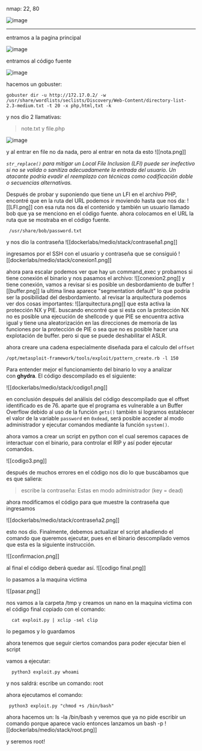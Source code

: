 nmap: 22, 80

![image](https://github.com/user-attachments/assets/5a0d9537-3c14-4b1a-9da1-9e20aab84128)

---
entramos a la pagina principal 

![image](https://github.com/user-attachments/assets/c127baa8-2bcf-4421-8e08-5e3a50787fa1)

entramos al código fuente

![image](https://github.com/user-attachments/assets/8753af1b-7e27-4900-9ff7-09956b9b91bd)


hacemos un gobuster:

    gobuster dir -u http://172.17.0.2/ -w /usr/share/wordlists/seclists/Discovery/Web-Content/directory-list-2.3-medium.txt -t 20 -x php,html,txt -k

y nos dio 2 llamativas: 
>note.txt y file.php

![image](https://github.com/user-attachments/assets/ee4cbe5e-8eb4-42c0-be88-56d2a5f87798)


y al entrar en file no da nada, pero al entrar en nota da esto
![[nota.png]]

*`str_replace()` para mitigar un Local File Inclusion (LFI) puede ser inefectivo si no se valida o sanitiza adecuadamente la entrada del usuario. Un atacante podría evadir el reemplazo con técnicas como codificación doble o secuencias alternativas.*

Después de probar y suponiendo que tiene un LFI en el archivo PHP, encontré que en la ruta del URL podemos ir moviendo hasta que nos da: 
![[LFI.png]]
con esa ruta nos da el contenido y también un usuario llamado bob que ya se menciono en el código fuente. ahora colocamos en el URL la ruta que se mostraba en el código fuente.

     /usr/share/bob/password.txt

y nos dio la contraseña
![[dockerlabs/medio/stack/contraseña1.png]]

ingresamos por el SSH con el usuario y contraseña que se consiguió
![[dockerlabs/medio/stack/conexion1.png]]

ahora para escalar podemos ver que hay un command_exec y probamos si tiene conexión el binario y nos pasamos el archivo:
![[conexion2.png]]
y tiene conexión, vamos a revisar si es posible un desbordamiento de buffer
![[buffer.png]]
la ultima linea aparece "segmentation default" lo que podría ser la posibilidad del desbordamiento.
al revisar la arquitectura podemos ver dos cosas importantes:
![[arquitectura.png]]
que esta activa la protección NX y PIE.  buscando encontré que si esta con la protección NX no es posible una ejecución de shellcode y que PIE se encuentra activa igual y tiene una aleatorización en las direcciones de memoria de las funciones por la protección de PIE o sea que no es posible hacer una explotación de buffer.  pero si que se puede deshabilitar el ASLR.

ahora creare una cadena especialmente diseñada para el calculo del `offset`

    /opt/metasploit-framework/tools/exploit/pattern_create.rb -l 150

Para entender mejor el funcionamiento del binario lo voy a analizar con **ghydra**. El código descompilado es el siguiente:

![[dockerlabs/medio/stack/codigo1.png]]

en conclusión después del análisis del código descompilado que el offset identificado es de 76. aparte que el programa es vulnerable a un Buffer Overflow debido al uso de la función `gets()` también si logramos establecer el valor de la variable `password` en `0xdead`, será posible acceder al modo administrador y ejecutar comandos mediante la función `system()`.

ahora vamos a crear un script en python con el cual seremos capaces de interactuar con el binario, para controlar el RIP y así poder ejecutar comandos. 

![[codigo3.png]]

después de muchos errores en el código nos dio lo que buscábamos  que es que saliera: 
> escribe la contraseña: Estas en modo administrador (key = dead)

ahora modificamos el código para que muestre la contraseña que ingresamos

![[dockerlabs/medio/stack/contraseña2.png]]

esto nos dio. Finalmente, debemos  actualizar el script añadiendo el comando que queremos  ejecutar, pues en el binario descompilado vemos que esta es la siguiente instrucción.

![[confirmacion.png]]

al final el código deberá quedar así.
![[codigo final.png]]

lo pasamos a la maquina victima 

![[pasar.png]]

nos vamos a la carpeta /tmp y creamos un nano en la maquina victima con el código final copiado  con el comando:

      cat exploit.py | xclip -sel clip 

lo pegamos y lo guardamos

ahora tenemos que seguir ciertos comandos para poder ejecutar bien el script 

vamos a ejecutar:

      python3 exploit.py whoami

y nos saldrá: escribe un comando: root

ahora ejecutamos  el comando:

     python3 exploit.py "chmod +s /bin/bash"

ahora hacemos un: ls -la /bin/bash
y veremos que ya no pide escribir un comando porque aparece vacío
entonces lanzamos un bash -p
![[dockerlabs/medio/stack/root.png]]

y seremos root! 
